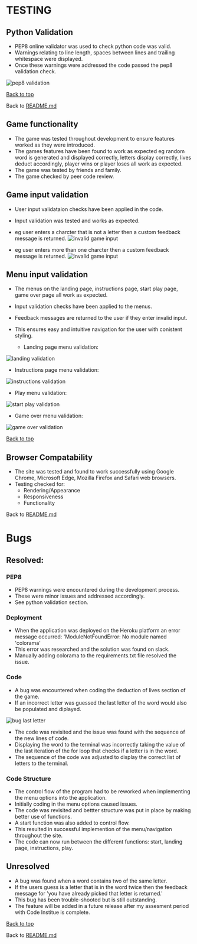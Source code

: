 # TESTING


  ## Python Validation

  - PEP8 online validator was used to check python code was valid.
  - Warnings relating to line length, spaces between lines and trailing whitespace were displayed.
  - Once these warnings were addressed the code passed the pep8 validation check.

  ![pep8 validation](docs/readme-images/pep8.png)

[Back to top](#TESTING)

Back to [README.md](README.md)


## Game functionality

 - The game was tested throughout development to ensure features worked as they were introduced.
 - The games features have been found to work as expected eg random word is generated and displayed correctly, letters display correctly, lives deduct accordingly, player wins or player loses all work as expected.
 - The game was tested by friends and family.
 - The game checked by peer code review. 

## Game input validation
 - User input validataion checks have been applied in the code.
 - Input validation was tested and works as expected.
 
 - eg user enters a charcter that is not a letter then a custom feedback message is returned.
 ![invalid game input](docs/readme-images/input-one.png)

- eg user enters more than one charcter then a custom feedback message is returned.
 ![invalid game input](docs/readme-images/input-two.png)


## Menu input validation

 - The menus on the landing page, instructions page, start play page, game over page all work as expected.
 - Input validation checks have been applied to the menus.
 - Feedback messages are returned to the user if they enter invalid input.
 - This ensures easy and intuitive navigation for the user with conistent styling.


   - Landing page menu validation:

 ![landing validation](docs/readme-images/landing-menu-msg.png)
  
   - Instructions page menu validation:

 ![instructions validation](docs/readme-images/instruction-menu-msg.png)
 
  - Play menu validation:

 ![start play validation](docs/readme-images/start-play-msg.png)
 
   - Game over menu validation:

 ![game over validation](docs/readme-images/game-over-msg.png)
 
[Back to top](#TESTING)




## Browser Compatability
- The site was tested and found to work successfully using Google Chrome, Microsoft Edge, Mozilla Firefox and Safari web browsers. 
- Testing checked for:
    - Rendering/Appearance
    - Responsiveness
    - Functionality 


Back to [README.md](README.md)


# Bugs

## Resolved:
### PEP8
 - PEP8 warnings were encountered during the development process. 
 - These were minor issues and addressed accordingly. 
 - See python validation section.

### Deployment

- When the application was deployed on the Heroku platform an error message occurred:
'ModuleNotFoundError: No module named 'colorama' 
- This error was researched and the solution was found on slack.
- Manually adding colorama to the requirements.txt file resolved the issue.


### Code
- A bug was encountered when coding the deduction of lives section of the game.
- If an incorrect letter was guessed the last letter of the word would also be populated and diplayed.

 ![bug last letter](docs/readme-images/bug-last-letter.png)

 - The code was revisited and the issue was found with the sequence of the new lines of code.
 - Displaying the word to the terminal was incorrectly taking the value of the last iteration of the for loop that checks if a letter is in the word.
 - The sequence of the code was adjusted to display the correct list of letters to the terminal. 

### Code Structure
- The control flow of the program had to be reworked when implementing the menu options into the application.
- Initially coding in the menu options caused issues.
- The code was revisited and bettter structure was put in place by making better use of functions.
- A start function was also added to control flow.
- This resulted in successful implemention of the menu/navigation throughout the site.
- The code can now run between the different functions: start, landing page, instructions, play. 

## Unresolved
- A bug was found when a word contains two of the same letter.
- If the users guess is a letter that is in the word twice then the feedback message for 'you have already picked that letter is returned.'
- This bug has been trouble-shooted but is still outstanding.
- The feature will be added in a future release after my assesment period with Code Institue is complete.

[Back to top](#TESTING)



Back to [README.md](README.md)